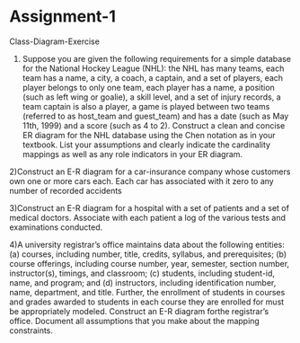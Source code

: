 # Assignment-1
Class-Diagram-Exercise

1) Suppose you are given the following requirements for a simple database for the National Hockey League (NHL): 
the NHL has many teams, 
each team has a name, a city, a coach, a captain, and a set of players, 
each player belongs to only one team, 
each player has a name, a position (such as left wing or goalie), a skill level, and a set of injury records, 
a team captain is also a player, 
a game is played between two teams (referred to as host_team and guest_team) and has a date (such as May 11th, 1999) and a score (such as 4 to 2). 
Construct a clean and concise ER diagram for the NHL database using the Chen notation as in your textbook. List your assumptions and clearly indicate the cardinality mappings as well as any role indicators in your ER diagram.


2)Construct an E-R diagram for a car-insurance company whose customers own one or more cars each. Each car has associated with it zero to any number of recorded accidents

3)Construct an E-R diagram for a hospital with a set of patients and a set of medical doctors. Associate with each patient a log of the various tests and examinations conducted.

4)A university registrar’s office maintains data about the following entities: (a) courses, including number, title, credits, syllabus, and prerequisites; (b) course offerings, including course number, year, semester, section number, instructor(s), timings, and classroom; (c) students, including student-id, name, and program; and (d) instructors, including identification number, name, department, and title. Further, the enrollment of students in courses and grades awarded to students in each course they are enrolled for must be appropriately modeled. Construct an E-R diagram forthe registrar’s office. Document all assumptions that you make about the mapping constraints.
